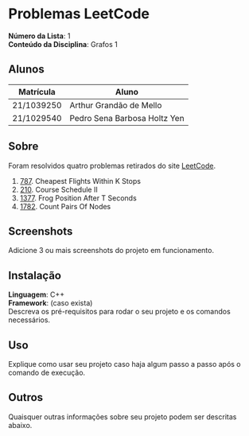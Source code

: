 # Problemas LeetCode

**Número da Lista**: 1<br>
**Conteúdo da Disciplina**: Grafos 1<br>

## Alunos

| Matrícula  | Aluno                        |
| ---------- | ---------------------------- |
| 21/1039250 | Arthur Grandão de Mello      |
| 21/1029540 | Pedro Sena Barbosa Holtz Yen |

## Sobre

Foram resolvidos quatro problemas retirados do site [LeetCode](leetcode.com).

1. [787](https://leetcode.com/problems/cheapest-flights-within-k-stops/description/). Cheapest Flights Within K Stops
2. [210](https://leetcode.com/problems/course-schedule-ii/description/). Course Schedule II
3. [1377](https://leetcode.com/problems/frog-position-after-t-seconds/description/). Frog Position After T Seconds
4. [1782](https://leetcode.com/problems/count-pairs-of-nodes/description/). Count Pairs Of Nodes

## Screenshots

Adicione 3 ou mais screenshots do projeto em funcionamento.

## Instalação

**Linguagem**: C++<br>
**Framework**: (caso exista)<br>
Descreva os pré-requisitos para rodar o seu projeto e os comandos necessários.

## Uso

Explique como usar seu projeto caso haja algum passo a passo após o comando de execução.

## Outros

Quaisquer outras informações sobre seu projeto podem ser descritas abaixo.
